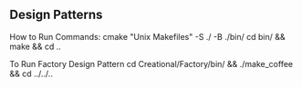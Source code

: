 ## Design Patterns

How to Run
Commands:
cmake "Unix Makefiles" -S ./ -B ./bin/
cd bin/ && make && cd ..

To Run Factory Design Pattern
cd Creational/Factory/bin/ && ./make_coffee && cd ../../..